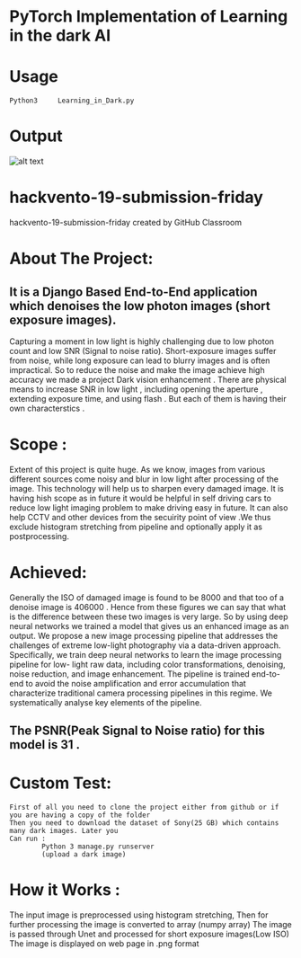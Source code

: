 # PyTorch Implementation of Learning in the dark AI 


# Usage 
    Python3  	Learning_in_Dark.py
    
# Output


   ![alt text](https://github.com/kunalkarda/Learning-in-the-dark/blob/master/Figure_1.png)
    
# hackvento-19-submission-friday
hackvento-19-submission-friday created by GitHub Classroom

# About The Project:  
## It is a Django Based End-to-End application which denoises the low photon images (short exposure images).
Capturing a moment in low light is highly challenging due to low photon count and low SNR (Signal to noise ratio). Short-exposure images suffer from noise, while long exposure can lead to blurry images and is often impractical. So to reduce the noise and make the image achieve high accuracy we made a project Dark vision enhancement  . There are physical means to increase SNR in low light , including  opening the aperture , extending exposure time, and using flash . But each of them is having their own characterstics . 

# Scope :
Extent of this project is quite huge. As we know, images from various different sources come noisy and blur in low  light after processing of the image. This technology will help us to sharpen every damaged image. It is having hish scope as in future it would be helpful in self driving cars to reduce low light imaging problem to make driving easy in future. It can also help CCTV and other devices from the secuirity point of view .We thus exclude histogram stretching from pipeline  and optionally apply it as postprocessing.

# Achieved:

Generally the ISO of damaged image is found to be 8000 and that too of a denoise image is  406000 . Hence from these figures we can say that what is the difference between these two images is very large.
So by using deep neural networks we trained a model that gives us an enhanced image as an output.
We propose a new image processing pipeline that addresses the challenges of extreme low-light photography via a data-driven approach. Specifically, we train deep neural networks to learn the image processing pipeline for low- light raw data, including color transformations, denoising, noise reduction, and image enhancement. The pipeline is trained end-to-end to avoid the noise amplification and error accumulation that characterize traditional camera processing pipelines in this regime.
We systematically analyse key elements of the pipeline. 
## The PSNR(Peak Signal to Noise ratio) for this model is 31 .

# Custom Test:
	First of all you need to clone the project either from github or if you are having a copy of the folder 
	Then you need to download the dataset of Sony(25 GB) which contains many dark images. Later you 
	Can run :
			Python 3 manage.py runserver
			(upload a dark image) 


# How it Works :
The input   image is preprocessed using histogram stretching, 
Then for further processing the image is converted to array (numpy array)
The image is  passed through Unet and processed for short exposure images(Low ISO) 
The image is displayed on web page in .png  format 

